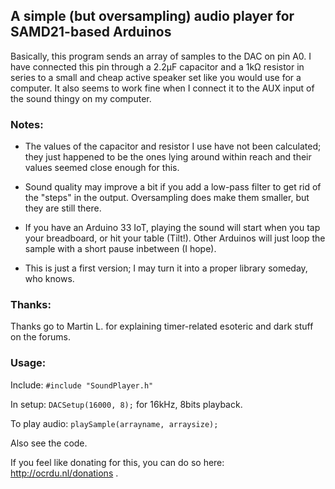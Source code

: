 ## A simple (but oversampling) audio player for SAMD21-based Arduinos

Basically, this program sends an array of samples to the DAC on pin A0. I have connected this pin through a 2.2μF capacitor and a 1kΩ resistor in series to a small and cheap active speaker set like you would use for a computer. It also seems to work fine when I connect it to the AUX input of the sound thingy on my computer.

### Notes:

* The values of the capacitor and resistor I use have not been calculated; they just happened to be the ones lying around within reach and their values seemed close enough for this.

* Sound quality may improve a bit if you add a low-pass filter to get rid of the "steps" in the output. Oversampling does make them smaller, but they are still there.

* If you have an Arduino 33 IoT, playing the sound will start when you tap your breadboard, or hit your table (Tilt!). Other Arduinos will just loop the sample with a short pause inbetween (I hope).

* This is just a first version; I may turn it into a proper library someday, who knows.

### Thanks:

Thanks go to Martin L. for explaining timer-related esoteric and dark stuff on the forums.

### Usage:

Include: `#include "SoundPlayer.h"`

In setup: `DACSetup(16000, 8);` for 16kHz, 8bits playback.

To play audio: `playSample(arrayname, arraysize);`

Also see the code.

If you feel like donating for this, you can do so here: http://ocrdu.nl/donations .